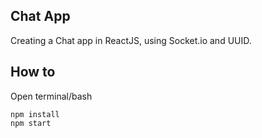 ## Chat App

Creating a Chat app in ReactJS, using Socket.io and UUID.


## How to
Open terminal/bash

```
npm install
npm start
```
